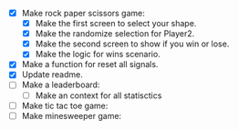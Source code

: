 -   [x] Make rock paper scissors game:
    -   [x] Make the first screen to select your shape.
    -   [x] Make the randomize selection for Player2.
    -   [x] Make the second screen to show if you win or lose.
    -   [x] Make the logic for wins scenario.
-   [x] Make a function for reset all signals.
-   [x] Update readme.
-   [ ] Make a leaderboard:
    -   [ ] Make an context for all statisctics
-   [ ] Make tic tac toe game:
-   [ ] Make minesweeper game:
